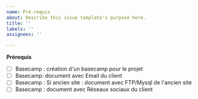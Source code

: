 ```yaml
---
name: Pré-requis
about: Describe this issue template's purpose here.
title: ''
labels: ''
assignees: ''

---
```


**Prérequis**
- [ ] Basecamp : création d'un basecamp pour le projet
- [ ] Basecamp: document avec Email du client
- [ ] Basecamp : Si ancien site : document avec FTP/Mysql de l'ancien site
- [ ] Basecamp : document avec Réseaux sociaux du client
